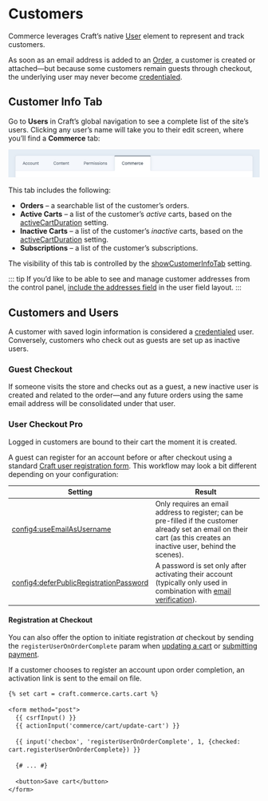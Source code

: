 # Customers

Commerce leverages Craft’s native [User](/4.x/users.md) element to represent and track customers.

As soon as an email address is added to an [Order](./orders-carts.md), a customer is created or attached—but because some customers remain guests through checkout, the underlying user may never become [credentialed](#customers-and-users).

## Customer Info Tab

Go to **Users** in Craft’s global navigation to see a complete list of the site’s users. Clicking any user’s name will take you to their edit screen, where you’ll find a **Commerce** tab:

![Screenshot of user edit screen with four tabs: Account, Content, Permissions, and Commerce](./images/users-commerce-tab.png)

This tab includes the following:

- **Orders** – a searchable list of the customer’s orders.
- **Active Carts** – a list of the customer’s _active_ carts, based on the [activeCartDuration](config-settings.md#activecartduration) setting.
- **Inactive Carts** – a list of the customer’s _inactive_ carts, based on the [activeCartDuration](config-settings.md#activecartduration) setting.
- **Subscriptions** – a list of the customer’s subscriptions.

The visibility of this tab is controlled by the [showCustomerInfoTab](config-settings.md#showeditusercommercetab) setting.

::: tip
If you’d like to be able to see and manage customer addresses from the control panel, [include the addresses field](/4.x/addresses.md#setup) in the user field layout.
:::

## Customers and Users

A customer with saved login information is considered a [credentialed](/4.x/users.md#active-and-inactive-users) user. Conversely, customers who check out as guests are set up as inactive users.

### Guest Checkout

If someone visits the store and checks out as a guest, a new inactive user is created and related to the order—and any future orders using the same email address will be consolidated under that user.

### User Checkout <badge text="Pro" type="edition" vertical="middle">Pro</badge>

Logged in customers are bound to their cart the moment it is created.

A guest can register for an account before or after checkout using a standard [Craft user registration form](kb:front-end-user-accounts#registration-form). This workflow may look a bit different depending on your configuration:

Setting | Result
------- | ------
<config4:useEmailAsUsername> | Only requires an email address to register; can be pre-filled if the customer already set an email on their cart (as this creates an inactive user, behind the scenes).
<config4:deferPublicRegistrationPassword> | A password is set only after activating their account (typically only used in combination with [email verification](/4.x/user-management.md#public-registration)).

#### Registration at Checkout

You can also offer the option to initiate registration _at_ checkout by sending the `registerUserOnOrderComplete` param when [updating a cart](./dev/controller-actions.md#post-cart-update-cart) or [submitting payment](./dev/controller-actions.md#post-payments-pay).

If a customer chooses to register an account upon order completion, an activation link is sent to the email on file.

```twig
{% set cart = craft.commerce.carts.cart %}

<form method="post">
  {{ csrfInput() }}
  {{ actionInput('commerce/cart/update-cart') }}

  {{ input('checbox', 'registerUserOnOrderComplete', 1, {checked: cart.registerUserOnOrderComplete}) }}

  {# ... #}

  <button>Save cart</button>
</form>
```